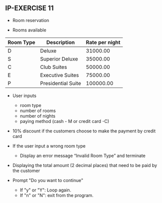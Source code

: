
## IP-EXERCISE 11
* Room reservation

* Rooms available

| Room Type  | Description       | Rate per night  |
|------------|-------------------|-----------------|
| D          | Deluxe            | 31000.00        |
| S          | Superior Deluxe   | 35000.00        |
| C          | Club Suites       | 50000.00        |
| E          | Executive Suites  | 75000.00        |
| P          | Presidential Suite| 100000.00       |

* User inputs
    * room type
    * number of rooms
    * number of nights
    * paying method (cash - M or credit card -C)

* 10% discount if the customers choose to make the payment by credit card

* If the user input a wrong room type
    * Display an error message “Invalid Room Type” and terminate

* Displaying the total amount (2 decimal places) that need to be paid by the customer

* Prompt "Do you want to continue"
    * If "y" or "Y": Loop again.
    * If "n" or "N": exit from the program.
